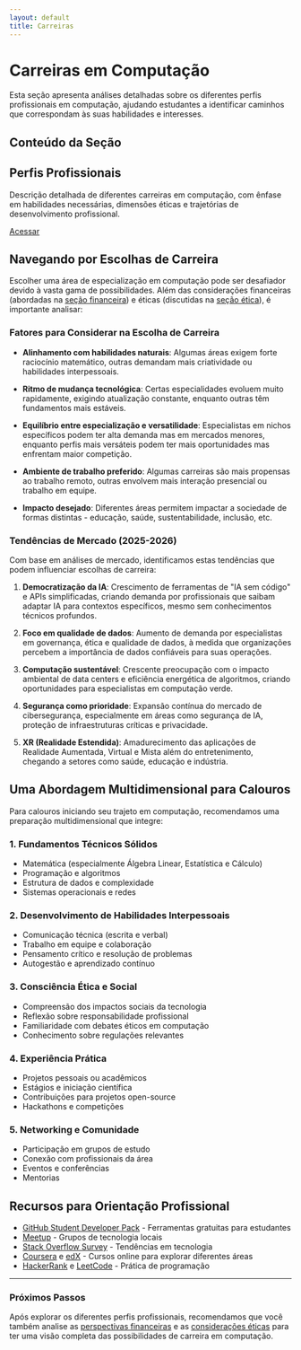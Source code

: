 ```yaml
---
layout: default
title: Carreiras
---
```


# Carreiras em Computação

Esta seção apresenta análises detalhadas sobre os diferentes perfis profissionais em computação, ajudando estudantes a identificar caminhos que correspondam às suas habilidades e interesses.

## Conteúdo da Seção

<div class="grid-container">
  <div class="content-card">
    <h2>Perfis Profissionais</h2>
    <p>Descrição detalhada de diferentes carreiras em computação, com ênfase em habilidades necessárias, dimensões éticas e trajetórias de desenvolvimento profissional.</p>
    <a href="{{ '/carreiras/perfis-profissionais' | relative_url }}" class="btn">Acessar</a>
  </div>
</div>

## Navegando por Escolhas de Carreira

Escolher uma área de especialização em computação pode ser desafiador devido à vasta gama de possibilidades. Além das considerações financeiras (abordadas na [seção financeira](/financeiro/)) e éticas (discutidas na [seção ética](/etico/)), é importante analisar:

### Fatores para Considerar na Escolha de Carreira

- **Alinhamento com habilidades naturais**: Algumas áreas exigem forte raciocínio matemático, outras demandam mais criatividade ou habilidades interpessoais.

- **Ritmo de mudança tecnológica**: Certas especialidades evoluem muito rapidamente, exigindo atualização constante, enquanto outras têm fundamentos mais estáveis.

- **Equilíbrio entre especialização e versatilidade**: Especialistas em nichos específicos podem ter alta demanda mas em mercados menores, enquanto perfis mais versáteis podem ter mais oportunidades mas enfrentam maior competição.

- **Ambiente de trabalho preferido**: Algumas carreiras são mais propensas ao trabalho remoto, outras envolvem mais interação presencial ou trabalho em equipe.

- **Impacto desejado**: Diferentes áreas permitem impactar a sociedade de formas distintas - educação, saúde, sustentabilidade, inclusão, etc.

### Tendências de Mercado (2025-2026)

Com base em análises de mercado, identificamos estas tendências que podem influenciar escolhas de carreira:

1. **Democratização da IA**: Crescimento de ferramentas de "IA sem código" e APIs simplificadas, criando demanda por profissionais que saibam adaptar IA para contextos específicos, mesmo sem conhecimentos técnicos profundos.

2. **Foco em qualidade de dados**: Aumento de demanda por especialistas em governança, ética e qualidade de dados, à medida que organizações percebem a importância de dados confiáveis para suas operações.

3. **Computação sustentável**: Crescente preocupação com o impacto ambiental de data centers e eficiência energética de algoritmos, criando oportunidades para especialistas em computação verde.

4. **Segurança como prioridade**: Expansão contínua do mercado de cibersegurança, especialmente em áreas como segurança de IA, proteção de infraestruturas críticas e privacidade.

5. **XR (Realidade Estendida)**: Amadurecimento das aplicações de Realidade Aumentada, Virtual e Mista além do entretenimento, chegando a setores como saúde, educação e indústria.

## Uma Abordagem Multidimensional para Calouros

Para calouros iniciando seu trajeto em computação, recomendamos uma preparação multidimensional que integre:

### 1. Fundamentos Técnicos Sólidos
- Matemática (especialmente Álgebra Linear, Estatística e Cálculo)
- Programação e algoritmos
- Estrutura de dados e complexidade
- Sistemas operacionais e redes

### 2. Desenvolvimento de Habilidades Interpessoais
- Comunicação técnica (escrita e verbal)
- Trabalho em equipe e colaboração
- Pensamento crítico e resolução de problemas
- Autogestão e aprendizado contínuo

### 3. Consciência Ética e Social
- Compreensão dos impactos sociais da tecnologia
- Reflexão sobre responsabilidade profissional
- Familiaridade com debates éticos em computação
- Conhecimento sobre regulações relevantes

### 4. Experiência Prática
- Projetos pessoais ou acadêmicos
- Estágios e iniciação científica
- Contribuições para projetos open-source
- Hackathons e competições

### 5. Networking e Comunidade
- Participação em grupos de estudo
- Conexão com profissionais da área
- Eventos e conferências
- Mentorias

## Recursos para Orientação Profissional

- [GitHub Student Developer Pack](https://education.github.com/pack) - Ferramentas gratuitas para estudantes
- [Meetup](https://www.meetup.com/) - Grupos de tecnologia locais
- [Stack Overflow Survey](https://insights.stackoverflow.co/survey) - Tendências em tecnologia
- [Coursera](https://www.coursera.org/) e [edX](https://www.edx.org/) - Cursos online para explorar diferentes áreas
- [HackerRank](https://www.hackerrank.com/) e [LeetCode](https://leetcode.com/) - Prática de programação

---

### Próximos Passos

Após explorar os diferentes perfis profissionais, recomendamos que você também analise as [perspectivas financeiras](/financeiro/) e as [considerações éticas](/etico/) para ter uma visão completa das possibilidades de carreira em computação.
